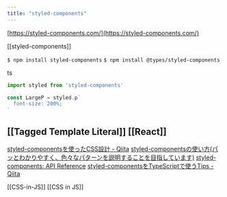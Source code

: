 ```yaml
---
title: "styled-components"
---
```


[https://styled-components.com/](https://styled-components.com/)

[[styled-components]]

`$ npm install styled-components`
`$ npm install @types/styled-components`

ts

```typescript
import styled from 'styled-components'

const LargeP = styled.p`
  font-size: 200%;
`
```

[[Tagged Template Literal]]
[[React]]
-----
[styled-componentsを使ったCSS設計 - Qiita](https://qiita.com/taneba/items/4547830b461d11a69a20)
[styled-componentsの使い方(パッとわかりやすく、色々なパターンを説明することを目指しています)](https://gist.github.com/kenmori/60bf7b67819061f41ce960617c035955)
[styled-components: API Reference](https://www.styled-components.com/docs/api)
[styled-componentsをTypeScriptで使うTips - Qiita](https://qiita.com/taneba/items/3bff0c5a1b0ebed36b5b)

[[CSS-in-JS]]
[[CSS in JS]]
